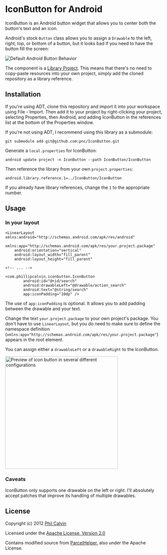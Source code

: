 # IconButton for Android

IconButton is an Android button widget that allows you to center both the button's text and an icon.

Android's stock `Button` class allows you to assign a `Drawable` to the left, right, top, or bottom of a button, but it looks bad if you need to have the button fill the screen:

![Default Android Button Behavior](https://github.com/pnc/IconButton/raw/master/IconButtonDemo/default_behavior.png "Default Android Button Behavior")

The component is a [Library Project](http://developer.android.com/guide/developing/eclipse-adt.html#libraryProject). This means that there's no need to copy-paste resources into your own project, simply add the cloned repository as a library reference.

## Installation

If you're using ADT, clone this repository and import it into your workspace using File - Import. Then add it to your project by right-clicking your project, selecting Properties, then Android, and adding IconButton in the references list at the bottom of the Properties window.

If you're not using ADT, I recommend using this library as a submodule:

    git submodule add git@github.com:pnc/IconButton.git

Generate a `local.properties` for IconButton:

    android update project -n IconButton --path IconButton/IconButton

Then reference the library from your own `project.properties`:

    android.library.reference.1=../IconButton/IconButton

If you already have library references, change the `1` to the appropriate number.

## Usage

### In your layout

    <LinearLayout xmlns:android="http://schemas.android.com/apk/res/android"
        xmlns:app="http://schemas.android.com/apk/res/your.project.package"
        android:orientation="vertical"
        android:layout_width="fill_parent"
        android:layout_height="fill_parent"
    
    <!-- ... -->
    
    <com.phillipcalvin.iconbutton.IconButton
            android:id="@+id/search"
            android:drawableLeft="@drawable/action_search"
            android:text="@string/search"
            app:iconPadding="10dp" />

The use of `app:iconPadding` is optional. It allows you to add padding between the drawable and your text.

Change the text `your.project.package` to your own project's package. You don't have to use `LinearLayout`, but you do need to make sure to define the namespace definition (`xmlns:app="http://schemas.android.com/apk/res/your.project.package"`) appears in the root element.

You can assign either a `drawableLeft` or a `drawableRight` to the IconButton.

<img src="https://github.com/pnc/IconButton/raw/master/IconButtonDemo/demo.png" width="360" alt="Preview of icon button in several different configurations">

### Caveats

IconButton only supports one drawable on the left or right. I'll absolutely accept patches that improve its handling of multiple drawables.

## License
Copyright (c) 2012 [Phil Calvin](http://philcalvin.com)

Licensed under the [Apache License, Version 2.0](http://www.apache.org/licenses/LICENSE-2.0.html)

Contains modified source from [ParcelHelper](https://github.com/commonsguy/cwac-parcel), also under the Apache License.

